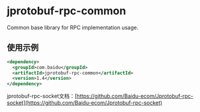 jprotobuf-rpc-common
====================

Common base library for RPC implementation usage.

## 使用示例 ##

```xml
<dependency>
  <groupId>com.baidu</groupId>
  <artifactId>jprotobuf-rpc-common</artifactId>
  <version>1.4</version>
</dependency>
```

jprotobuf-rpc-socket文档：[https://github.com/Baidu-ecom/Jprotobuf-rpc-socket](https://github.com/Baidu-ecom/Jprotobuf-rpc-socket)
